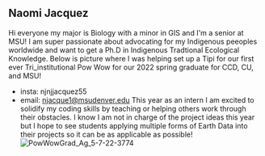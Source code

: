 ## Naomi Jacquez
Hi everyone my major is Biology with a minor in GIS and I'm a senior at MSU!
I am super passionate about advocating for my Indigenous peeoples worldwide and want to get a Ph.D in Indigenous Tradtional Ecological Knowledge.
Below is picture where I was helping set up a Tipi for our first ever Tri_institutional Pow Wow for our 2022 spring graduate for CCD, CU, and MSU!
* insta: njnjjacquez55
* email: njacque1@msudenver.edu
This year as an intern I am excited to solidify my coding skills by teaching or helping others work through their obstacles. I know I am not in charge of the project ideas this year but I hope to see students applying multiple forms of Earth Data into their projects so it can be as applicable as possible!
![PowWowGrad_Ag_5-7-22-3774](https://user-images.githubusercontent.com/105725644/225719294-d4310901-df62-43ab-85d2-62ce0fa63814.jpg)
